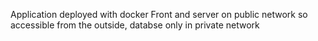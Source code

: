 Application deployed with docker
Front and server on public network so accessible from the outside, databse only in private network